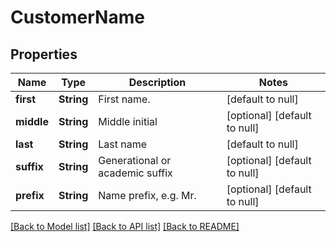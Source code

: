 # CustomerName
## Properties

| Name | Type | Description | Notes |
|------------ | ------------- | ------------- | -------------|
| **first** | **String** | First name. | [default to null] |
| **middle** | **String** | Middle initial | [optional] [default to null] |
| **last** | **String** | Last name | [default to null] |
| **suffix** | **String** | Generational or academic suffix | [optional] [default to null] |
| **prefix** | **String** | Name prefix, e.g. Mr. | [optional] [default to null] |

[[Back to Model list]](../README.md#documentation-for-models) [[Back to API list]](../README.md#documentation-for-api-endpoints) [[Back to README]](../README.md)

